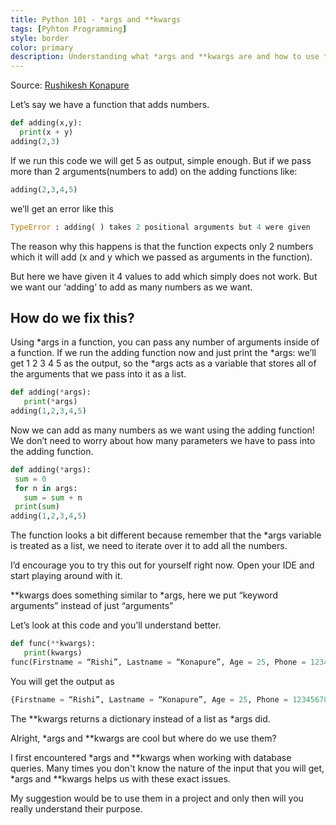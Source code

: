```yaml
---
title: Python 101 - *args and **kwargs
tags: [Pyhton Programming]
style: border
color: primary
description: Understanding what *args and **kwargs are and how to use them.
---
```


Source: [Rushikesh Konapure](https://medium.com/analytics-vidhya/python-101-args-and-kwargs-e27f7a0b3de9)

Let’s say we have a function that adds numbers.

```python
def adding(x,y):
  print(x + y)
adding(2,3)
```
If we run this code we will get 5 as output, simple enough. But if we pass more than 2 arguments(numbers to add) on the adding functions like:

```python
adding(2,3,4,5)
```
we’ll get an error like this

```python
TypeError : adding( ) takes 2 positional arguments but 4 were given
```
The reason why this happens is that the function expects only 2 numbers which it will add (x and y which we passed as arguments in the function).

But here we have given it 4 values to add which simply does not work. But we want our ‘adding’ to add as many numbers as we want.

## How do we fix this?

Using *args in a function, you can pass any number of arguments inside of a function. If we run the adding function now and just print the *args: we’ll get 1 2 3 4 5 as the output, so the *args acts as a variable that stores all of the arguments that we pass into it as a list.

```python
def adding(*args):
   print(*args)
adding(1,2,3,4,5)
```
Now we can add as many numbers as we want using the adding function! We don’t need to worry about how many parameters we have to pass into the adding function.

```python
def adding(*args):
 sum = 0
 for n in args:
   sum = sum + n
 print(sum)
adding(1,2,3,4,5)
```

The function looks a bit different because remember that the *args variable is treated as a list, we need to iterate over it to add all the numbers.

I’d encourage you to try this out for yourself right now. Open your IDE and start playing around with it.

**kwargs does something similar to *args, here we put “keyword arguments” instead of just “arguments”

Let’s look at this code and you’ll understand better.

```python
def func(**kwargs):
   print(kwargs)
func(Firstname = “Rishi”, Lastname = “Konapure”, Age = 25, Phone = 1234567890)
```

You will get the output as

```python
{Firstname = “Rishi”, Lastname = “Konapure”, Age = 25, Phone = 1234567890}
```

The **kwargs returns a dictionary instead of a list as *args did.

Alright, *args and **kwargs are cool but where do we use them?

I first encountered *args and **kwargs when working with database queries. Many times you don't know the nature of the input that you will get, *args and **kwargs helps us with these exact issues.

My suggestion would be to use them in a project and only then will you really understand their purpose.